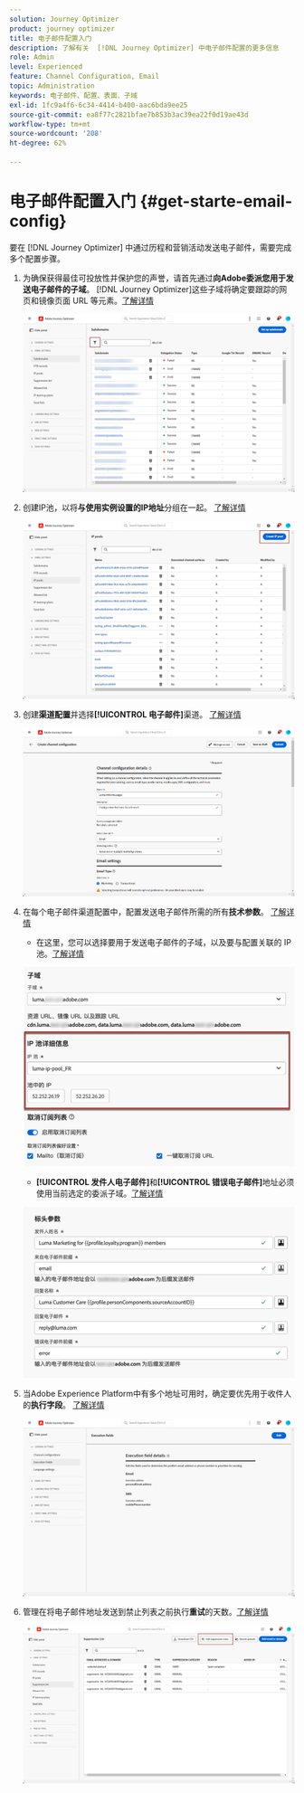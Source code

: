```yaml
---
solution: Journey Optimizer
product: journey optimizer
title: 电子邮件配置入门
description: 了解有关  [!DNL Journey Optimizer] 中电子邮件配置的更多信息
role: Admin
level: Experienced
feature: Channel Configuration, Email
topic: Administration
keywords: 电子邮件、配置、表面、子域
exl-id: 1fc9a4f6-6c34-4414-b400-aac6bda9ee25
source-git-commit: ea8f77c2821bfae7b853b3ac39ea22f0d19ae43d
workflow-type: tm+mt
source-wordcount: '208'
ht-degree: 62%

---
```


# 电子邮件配置入门 {#get-starte-email-config}

要在 [!DNL Journey Optimizer] 中通过历程和营销活动发送电子邮件，需要完成多个配置步骤。

1. 为确保获得最佳可投放性并保护您的声誉，请首先通过&#x200B;**向Adobe委派您用于发送电子邮件的子域**。 [!DNL Journey Optimizer]这些子域将确定要跟踪的网页和镜像页面 URL 等元素。[了解详情](../configuration/about-subdomain-delegation.md)

   ![](../configuration/assets/subdomain-list.png)

1. 创建IP池，以将&#x200B;**与使用实例设置的IP地址**&#x200B;分组在一起。 [了解详情](../configuration/ip-pools.md)

   ![](../configuration/assets/ip-pool-create.png)

1. 创建&#x200B;**渠道配置**&#x200B;并选择&#x200B;**[!UICONTROL 电子邮件]**&#x200B;渠道。 [了解详情](../configuration/channel-surfaces.md)


   ![](../configuration/assets/preset-general.png)

1. 在每个电子邮件渠道配置中，配置发送电子邮件所需的所有&#x200B;**技术参数**。 [了解详情](email-settings.md)

   * 在这里，您可以选择要用于发送电子邮件的子域，以及要与配置关联的 IP 池。[了解详情](email-settings.md#subdomains-and-ip-pools)

   ![](assets/surface-subdomain-ip-pool.png)

   * **[!UICONTROL 发件人电子邮件]**&#x200B;和&#x200B;**[!UICONTROL 错误电子邮件]**&#x200B;地址必须使用当前选定的委派子域。[了解详情](email-settings.md#email-header)

   ![](assets/preset-header.png)

1. 当Adobe Experience Platform中有多个地址可用时，确定要优先用于收件人的&#x200B;**执行字段**。 [了解详情](../configuration/primary-email-addresses.md)

   ![](../configuration/assets/primary-address-execution-fields.png)

1. 管理在将电子邮件地址发送到禁止列表之前执行&#x200B;**重试**&#x200B;的天数。[了解详情](../configuration/manage-suppression-list.md)

   ![](../configuration/assets/suppression-list-edit-retries.png)

